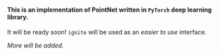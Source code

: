 #### This is an implementation of PointNet written in `PyTorch` deep learning library.

It will be ready soon! `ignite` will be used as an _easier to use_ interface.

_More will be added._